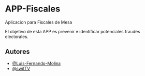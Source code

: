 # APP-Fiscales
Aplicacion para Fiscales de Mesa

El objetivo de esta APP es prevenir e identificar potenciales fraudes electorales.

## Autores

- [@Luis-Fernando-Molina](https://www.github.com/Luis-Fernando-Molina)
- [@switTV](https://www.github.com/switTV)
